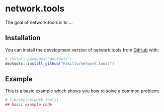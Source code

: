 
<!-- README.md is generated from README.Rmd. Please edit that file -->

# network.tools

<!-- badges: start -->
<!-- badges: end -->

The goal of network.tools is to …

## Installation

You can install the development version of network.tools from
[GitHub](https://github.com/) with:

``` r
# install.packages("devtools")
devtools::install_github("Pakillo/network.tools")
```

## Example

This is a basic example which shows you how to solve a common problem:

``` r
# library(network.tools)
## basic example code
```
